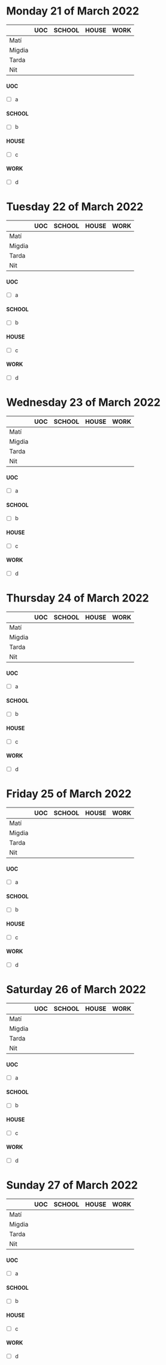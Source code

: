 # Monday 21 of March  2022

|     |  UOC |  SCHOOL |  HOUSE | WORK |
| --- | --- | --- | --- | --- |
| Matí 	 |		|		|		|		|
| Migdia |		|		|		|		|
| Tarda  |		|		|		|		|
| Nit  	 |		|		|		|		|


#### UOC
- [ ] a

#### SCHOOL
- [ ] b

#### HOUSE
- [ ] c

#### WORK
- [ ] d

# Tuesday 22 of March  2022

|     |  UOC |  SCHOOL |  HOUSE | WORK |
| --- | --- | --- | --- | --- |
| Matí 	 |		|		|		|		|
| Migdia |		|		|		|		|
| Tarda  |		|		|		|		|
| Nit  	 |		|		|		|		|


#### UOC
- [ ] a

#### SCHOOL
- [ ] b

#### HOUSE
- [ ] c

#### WORK
- [ ] d

# Wednesday 23 of March  2022

|     |  UOC |  SCHOOL |  HOUSE | WORK |
| --- | --- | --- | --- | --- |
| Matí 	 |		|		|		|		|
| Migdia |		|		|		|		|
| Tarda  |		|		|		|		|
| Nit  	 |		|		|		|		|


#### UOC
- [ ] a

#### SCHOOL
- [ ] b

#### HOUSE
- [ ] c

#### WORK
- [ ] d

# Thursday 24 of March  2022

|     |  UOC |  SCHOOL |  HOUSE | WORK |
| --- | --- | --- | --- | --- |
| Matí 	 |		|		|		|		|
| Migdia |		|		|		|		|
| Tarda  |		|		|		|		|
| Nit  	 |		|		|		|		|


#### UOC
- [ ] a

#### SCHOOL
- [ ] b

#### HOUSE
- [ ] c

#### WORK
- [ ] d

# Friday 25 of March  2022

|     |  UOC |  SCHOOL |  HOUSE | WORK |
| --- | --- | --- | --- | --- |
| Matí 	 |		|		|		|		|
| Migdia |		|		|		|		|
| Tarda  |		|		|		|		|
| Nit  	 |		|		|		|		|


#### UOC
- [ ] a

#### SCHOOL
- [ ] b

#### HOUSE
- [ ] c

#### WORK
- [ ] d

# Saturday 26 of March  2022

|     |  UOC |  SCHOOL |  HOUSE | WORK |
| --- | --- | --- | --- | --- |
| Matí 	 |		|		|		|		|
| Migdia |		|		|		|		|
| Tarda  |		|		|		|		|
| Nit  	 |		|		|		|		|


#### UOC
- [ ] a

#### SCHOOL
- [ ] b

#### HOUSE
- [ ] c

#### WORK
- [ ] d

# Sunday 27 of March  2022

|     |  UOC |  SCHOOL |  HOUSE | WORK |
| --- | --- | --- | --- | --- |
| Matí 	 |		|		|		|		|
| Migdia |		|		|		|		|
| Tarda  |		|		|		|		|
| Nit  	 |		|		|		|		|


#### UOC
- [ ] a

#### SCHOOL
- [ ] b

#### HOUSE
- [ ] c

#### WORK
- [ ] d

